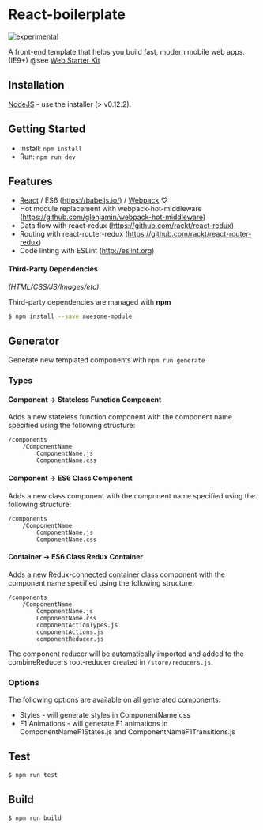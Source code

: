 React-boilerplate
===============

[![experimental](http://badges.github.io/stability-badges/dist/experimental.svg)](http://github.com/badges/stability-badges)

A front-end template that helps you build fast, modern mobile web apps. (IE9+) @see [Web Starter Kit](https://github.com/google/web-starter-kit)


## Installation
 
[NodeJS](http://nodejs.org) - use the installer (> v0.12.2).

## Getting Started

- Install: `npm install`
- Run: `npm run dev`

## Features

* [React](http://facebook.github.io/react/) / ES6 (https://babeljs.io/) / [Webpack](https://webpack.github.io/) ♡
* Hot module replacement with webpack-hot-middleware (https://github.com/glenjamin/webpack-hot-middleware)
* Data flow with react-redux (https://github.com/rackt/react-redux)
* Routing with react-router-redux (https://github.com/rackt/react-router-redux)
* Code linting with ESLint (http://eslint.org)


#### Third-Party Dependencies

*(HTML/CSS/JS/Images/etc)*

Third-party dependencies are managed with **npm**

```sh
$ npm install --save awesome-module
```

## Generator

Generate new templated components with `npm run generate`

### Types

#### Component -> Stateless Function Component

Adds a new stateless function component with the component name specified using the following structure:

```
/components
    /ComponentName
        ComponentName.js
        ComponentName.css
```

#### Component -> ES6 Class Component

Adds a new class component with the component name specified using the following structure:

```
/components
    /ComponentName
        ComponentName.js
        ComponentName.css
```

#### Container -> ES6 Class Redux Container

Adds a new Redux-connected container class component with the component name specified using the following structure:

```
/components
    /ComponentName
        ComponentName.js
        ComponentName.css
        componentActionTypes.js
        componentActions.js
        componentReducer.js
```

The component reducer will be automatically imported and added to the combineReducers root-reducer created in `/store/reducers.js`.

### Options

The following options are available on all generated components:

* Styles - will generate styles in ComponentName.css
* F1 Animations - will generate F1 animations in ComponentNameF1States.js and ComponentNameF1Transitions.js

## Test

```sh
$ npm run test
```

## Build

```sh
$ npm run build
```
